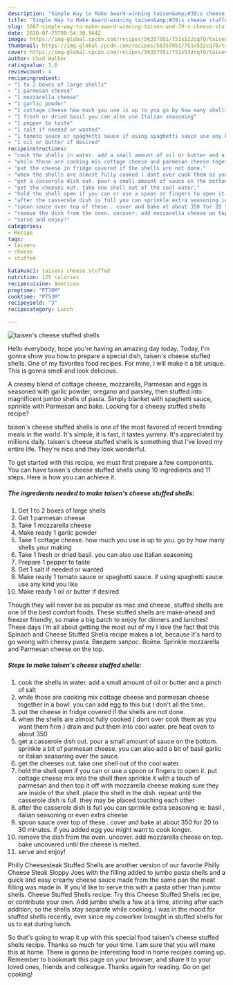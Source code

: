 ```yaml
---
description: "Simple Way to Make Award-winning taisen&amp;#39;s cheese stuffed shells"
title: "Simple Way to Make Award-winning taisen&amp;#39;s cheese stuffed shells"
slug: 1607-simple-way-to-make-award-winning-taisen-and-39-s-cheese-stuffed-shells
date: 2020-07-25T00:54:30.964Z
image: https://img-global.cpcdn.com/recipes/56357951/751x532cq70/taisens-cheese-stuffed-shells-recipe-main-photo.jpg
thumbnail: https://img-global.cpcdn.com/recipes/56357951/751x532cq70/taisens-cheese-stuffed-shells-recipe-main-photo.jpg
cover: https://img-global.cpcdn.com/recipes/56357951/751x532cq70/taisens-cheese-stuffed-shells-recipe-main-photo.jpg
author: Chad Walker
ratingvalue: 3.6
reviewcount: 4
recipeingredient:
- "1 to 2 boxes of large shells"
- "1 parmesan cheese"
- "1 mozzarella cheese"
- "1 garlic powder"
- "1 cottage cheese how much you use is up to you go by how many shells your making"
- "1 fresh or dried basil you can also use Italian seasoning"
- "1 pepper to taste"
- "1 salt if needed or wanted"
- "1 tomato sauce or spaghetti sauce if using spaghetti sauce use any kind you like"
- "1 oil or butter if desired"
recipeinstructions:
- "cook the shells in water. add a small amount of oil or butter and a pinch of salt"
- "while those are cooking mix cottage cheese and parmesan cheese together in a bowl. you can add egg to this but I don&#39;t all the time."
- "put the cheese in fridge covered if the shells are not done."
- "when the shells are almost fully cooked ( dont over cook them as you want them firm ) drain and put them into cool water. pre heat oven to about 350"
- "get a casserole dish out. pour a small amount of sauce on the bottom. sprinkle a bit of parmesan cheese. you can also add a bit of basil garlic or italian seasoning over the sauce."
- "get the cheeses out. take one shell out of the cool water."
- "hold the shell open if you can or use a spoon or fingers to open it. put cottage cheese mix into the shell then sprinkle it with a touch of parmesan and then top it off with mozzarella cheese making sure they are inside of the shell. place the shell in the dish. repeat until the casserole dish is full. they may be placed touching each other"
- "after the casserole dish is full you can sprinkle extra seasoning ie: basil , italian seasoning or even extra cheese"
- "spoon sauce over top of these . cover and bake at about 350 for 20 to 30 minutes.  if you added egg you might want to cook longer."
- "remove the dish from the oven. uncover. add mozzarella cheese on top. bake uncovered until the cheese is melted."
- "serve and enjoy!"
categories:
- Recipe
tags:
- taisens
- cheese
- stuffed

katakunci: taisens cheese stuffed 
nutrition: 125 calories
recipecuisine: American
preptime: "PT30M"
cooktime: "PT53M"
recipeyield: "3"
recipecategory: Lunch

---
```



![taisen&#39;s cheese stuffed shells](https://img-global.cpcdn.com/recipes/56357951/751x532cq70/taisens-cheese-stuffed-shells-recipe-main-photo.jpg)

Hello everybody, hope you're having an amazing day today. Today, I'm gonna show you how to prepare a special dish, taisen&#39;s cheese stuffed shells. One of my favorites food recipes. For mine, I will make it a bit unique. This is gonna smell and look delicious.

A creamy blend of cottage cheese, mozzarella, Parmesan and eggs is seasoned with garlic powder, oregano and parsley, then stuffed into magnificent jumbo shells of pasta. Simply blanket with spaghetti sauce, sprinkle with Parmesan and bake. Looking for a cheesy stuffed shells recipe?

taisen&#39;s cheese stuffed shells is one of the most favored of recent trending meals in the world. It's simple, it is fast, it tastes yummy. It's appreciated by millions daily. taisen&#39;s cheese stuffed shells is something that I've loved my entire life. They're nice and they look wonderful.


To get started with this recipe, we must first prepare a few components. You can have taisen&#39;s cheese stuffed shells using 10 ingredients and 11 steps. Here is how you can achieve it.

<!--inarticleads1-->

##### The ingredients needed to make taisen&#39;s cheese stuffed shells:

1. Get 1 to 2 boxes of large shells
1. Get 1 parmesan cheese
1. Take 1 mozzarella cheese
1. Make ready 1 garlic powder
1. Take 1 cottage cheese. how much you use is up to you. go by how many shells your making
1. Take 1 fresh or dried basil. you can also use Italian seasoning
1. Prepare 1 pepper to taste
1. Get 1 salt if needed or wanted
1. Make ready 1 tomato sauce or spaghetti sauce. if using spaghetti sauce use any kind you like
1. Make ready 1 oil or butter if desired


Though they will never be as popular as mac and cheese, stuffed shells are one of the best comfort foods. These stuffed shells are make-ahead and freezer friendly, so make a big batch to enjoy for dinners and lunches! These days I&#39;m all about getting the most out of my I love the fact that this Spinach and Cheese Stuffed Shells recipe makes a lot, because it&#39;s hard to go wrong with cheesy pasta. Введите запрос. Войти. Sprinkle mozzarella and Parmesan cheese on the top. 

<!--inarticleads2-->

##### Steps to make taisen&#39;s cheese stuffed shells:

1. cook the shells in water. add a small amount of oil or butter and a pinch of salt
1. while those are cooking mix cottage cheese and parmesan cheese together in a bowl. you can add egg to this but I don&#39;t all the time.
1. put the cheese in fridge covered if the shells are not done.
1. when the shells are almost fully cooked ( dont over cook them as you want them firm ) drain and put them into cool water. pre heat oven to about 350
1. get a casserole dish out. pour a small amount of sauce on the bottom. sprinkle a bit of parmesan cheese. you can also add a bit of basil garlic or italian seasoning over the sauce.
1. get the cheeses out. take one shell out of the cool water.
1. hold the shell open if you can or use a spoon or fingers to open it. put cottage cheese mix into the shell then sprinkle it with a touch of parmesan and then top it off with mozzarella cheese making sure they are inside of the shell. place the shell in the dish. repeat until the casserole dish is full. they may be placed touching each other
1. after the casserole dish is full you can sprinkle extra seasoning ie: basil , italian seasoning or even extra cheese
1. spoon sauce over top of these . cover and bake at about 350 for 20 to 30 minutes.  if you added egg you might want to cook longer.
1. remove the dish from the oven. uncover. add mozzarella cheese on top. bake uncovered until the cheese is melted.
1. serve and enjoy!


Philly Cheesesteak Stuffed Shells are another version of our favorite Philly Cheese Steak Sloppy Joes with the filling added to jumbo pasta shells and a quick and easy creamy cheese sauce made from the same pan the meat filling was made in. If you&#39;d like to serve this with a pasta other than jumbo shells. Cheese Stuffed Shells recipe: Try this Cheese Stuffed Shells recipe, or contribute your own. Add jumbo shells a few at a time, stirring after each addition, so the shells stay separate while cooking. I was in the mood for stuffed shells recently, ever since my coworker brought in stuffed shells for us to eat during lunch. 

So that's going to wrap it up with this special food taisen&#39;s cheese stuffed shells recipe. Thanks so much for your time. I am sure that you will make this at home. There is gonna be interesting food in home recipes coming up. Remember to bookmark this page on your browser, and share it to your loved ones, friends and colleague. Thanks again for reading. Go on get cooking!
